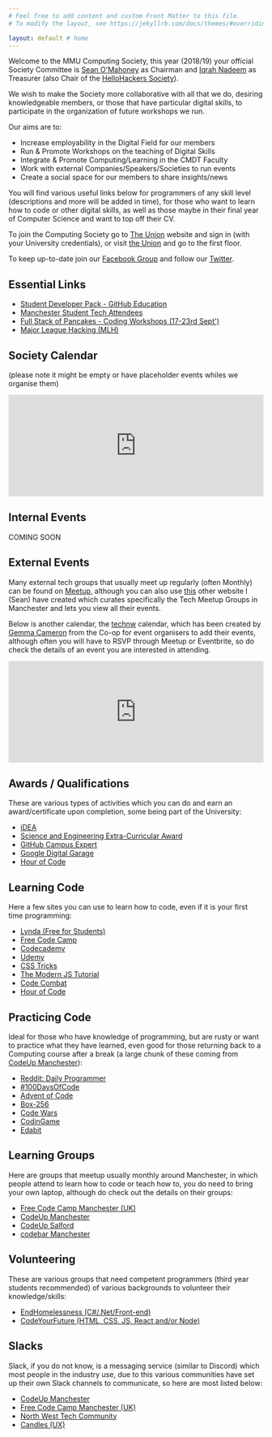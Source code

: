 ```yaml
---
# Feel free to add content and custom Front Matter to this file.
# To modify the layout, see https://jekyllrb.com/docs/themes/#overriding-theme-defaults

layout: default # home
---
```

Welcome to the MMU Computing Society, this year (2018/19) your official Society Committee is [Sean O'Mahoney](https://twitter.com/Sean12697) as Chairman and [Iqrah Nadeem](https://twitter.com/i_iqrah) as Treasurer (also Chair of the [HelloHackers Society](https://twitter.com/helloHackersSoc)).

We wish to make the Society more collaborative with all that we do, desiring knowledgeable members, or those that have particular digital skills, to participate in the organization of future workshops we run.

Our aims are to:

*   Increase employability in the Digital Field for our members
*   Run & Promote Workshops on the teaching of Digital Skills
*   Integrate & Promote Computing/Learning in the CMDT Faculty
*   Work with external Companies/Speakers/Societies to run events
*   Create a social space for our members to share insights/news

You will find various useful links below for programmers of any skill level (descriptions and more will be added in time), for those who want to learn how to code or other digital skills, as well as those maybe in their final year of Computer Science and want to top off their CV.

To join the Computing Society go to [The Union](https://www.theunionmmu.org/groups/computing-society-7c13) website and sign in (with your University credentials), or visit [the Union](https://goo.gl/maps/neg9kydCrJm) and go to the first floor.

To keep up-to-date join our [Facebook Group](https://www.facebook.com/groups/MMUComputingSociety) and follow our [Twitter](https://twitter.com/MMUCompSoc).

## Essential Links

*   [Student Developer Pack - GitHub Education](https://education.github.com/pack)
*   [Manchester Student Tech Attendees](http://mcrmeetup.space/)
*   [Full Stack of Pancakes - Coding Workshops (17-23rd Sept')](https://www.eventbrite.com/o/full-stack-of-pancakes-14858329308) 
*   [Major League Hacking (MLH)](https://mlh.io/)

## Society Calendar

(please note it might be empty or have placeholder events whiles we organise them)

<iframe src="https://calendar.google.com/calendar/embed?showTitle=0&amp;showNav=0&amp;showDate=0&amp;showPrint=0&amp;showTabs=0&amp;showCalendars=0&amp;showTz=0&amp;mode=AGENDA&amp;height=600&amp;wkst=2&amp;bgcolor=%23FFFFFF&amp;src=mmucomputingsoc%40gmail.com&amp;color=%231B887A&amp;ctz=Europe%2FLondon" style="border-width:0" width="100%" height="200" frameborder="0" scrolling="no"></iframe>

## Internal Events

COMING SOON

## External Events

Many external tech groups that usually meet up regularly (often Monthly) can be found on [Meetup](), although you can also use [this](http://mcrmeetup.tech/) other website I (Sean) have created which curates specifically the Tech Meetup Groups in Manchester and lets you view all their events.

Below is another calendar, the [technw](http://technw.uk/calendar) calendar, which has been created by [Gemma Cameron](https://twitter.com/ruby_gem) from the Co-op for event organisers to add their events, although often you will have to RSVP through Meetup or Eventbrite, so do check the details of an event you are interested in attending.

<iframe src="https://calendar.google.com/calendar/embed?showTitle=0&amp;showNav=0&amp;showDate=0&amp;showPrint=0&amp;showTabs=0&amp;showCalendars=0&amp;showTz=0&amp;mode=AGENDA&amp;height=600&amp;wkst=2&amp;bgcolor=%23FFFFFF&amp;src=a73q3trj8bssqjifgolb1q8fr4%40group.calendar.google.com&amp;color=%235229A3&amp;ctz=Europe%2FLondon" style="border-width:0" width="100%" height="200" frameborder="0" scrolling="no"></iframe>

## Awards / Qualifications

These are various types of activities which you can do and earn an award/certificate upon completion, some being part of the University:

*   [iDEA](https://idea.org.uk/)
*   [Science and Engineering Extra-Curricular Award](https://mmusseblog.wordpress.com/2017/04/28/science-and-engineering-extra-curricular-award/)
*   [GitHub Campus Expert](https://education.github.com/students/experts)
*   [Google Digital Garage](https://learndigital.withgoogle.com/digitalgarage)
*   [Hour of Code](https://hourofcode.com/uk)

## Learning Code

Here a few sites you can use to learn how to code, even if it is your first time programming:

*   [Lynda (Free for Students)](https://www.lynda.com/)
*   [Free Code Camp](https://www.freecodecamp.org/)
*   [Codecademy](https://www.codecademy.com/)
*   [Udemy](https://www.udemy.com/)
*   [CSS Tricks](https://css-tricks.com/)
*   [The Modern JS Tutorial](https://javascript.info/)
*   [Code Combat](https://codecombat.com/play)
*   [Hour of Code](https://hourofcode.com/uk)

## Practicing Code

Ideal for those who have knowledge of programming, but are rusty or want to practice what they have learned, even good for those returning back to a Computing course after a break (a large chunk of these coming from [CodeUp Manchester](https://codeupmanchester.github.io/activities.html)):

*   [Reddit: Daily Programmer](https://www.reddit.com/r/dailyprogrammer/)
*   [#100DaysOfCode](https://100daysofcode.com/)
*   [Advent of Code](http://adventofcode.com/)
*   [Box-256](http://box-256.com/)
*   [Code Wars](https://www.codewars.com/)
*   [CodinGame](https://www.codingame.com/)
*   [Edabit](https://edabit.com/)

## Learning Groups

Here are groups that meetup usually monthly around Manchester, in which people attend to learn how to code or teach how to, you do need to bring your own laptop, although do check out the details on their groups:

*   [Free Code Camp Manchester (UK)](https://www.facebook.com/groups/free.code.camp.manchester/)
*   [CodeUp Manchester](https://www.meetup.com/CodeUpManchester/)
*   [CodeUp Salford](https://www.meetup.com/CodeUp-Salford/)
*   [codebar Manchester](https://www.meetup.com/Codebar-Manchester/)

## Volunteering

These are various groups that need competent programmers (third year students recommended) of various backgrounds to volunteer their knowledge/skills:

*   [EndHomelessness (C#/.Net/Front-end)](https://www.meetup.com/EndHomelessness-digital-community/)
*   [CodeYourFuture (HTML, CSS, JS, React and/or Node)](https://www.meetup.com/CodeYourFuture-Manchester/)

## Slacks

Slack, if you do not know, is a messaging service (similar to Discord) which most people in the industry use, due to this various communities have set up their own Slack channels to communicate, so here are most listed below:

*   [CodeUp Manchester](https://codeupmanchester.github.io/resources.html)
*   [Free Code Camp Manchester (UK)](https://fcc-mcr-invite.herokuapp.com/)
*   [North West Tech Community](http://mcrtech-slack.herokuapp.com/)
*   [Candles (UX)](https://slofile.com/slack/withcandles)